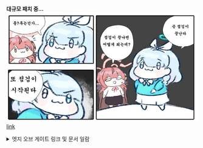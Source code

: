 
**대규모 패치 중...**
![alt text](/images/mollupatch.webp)
[link](https://youtu.be/QUXKib-jfEM?si=WBBHBASpq0559pkr")

<details>
<summary>엣지 오브 게이트 링크 및 문서 일람</summary>


## 1. GDD
엣지 오브 게이트의 GDD를 링크

## 2. [세계관 설정](https://prairie-spinach-4fb.notion.site/a4f98f56b3624a0f8bb5f4ab1727330b?pvs=4)
엣지 오브 게이트의 세계관 설정을 링크

###     2-1. [캐릭터 설정](https://prairie-spinach-4fb.notion.site/83824dbf23cd4d7bb86dec29b39e1e8e?pvs=4)
엣지 오브 게이트의 캐릭터 설정을 링크, 주요 인물 관계도가 PDF본으로 첨부.

###     2-2 [아이템 설정](https://prairie-spinach-4fb.notion.site/394a91e03601439cb58fe72b608ddedb?pvs=4)
엣지 오브 게이트의 아이템 설정을 종합적으로 정리

####     2-2-1. [근접 무기 설정](https://prairie-spinach-4fb.notion.site/1fd32f8c4e0346359a77986d57a3ffeb?pvs=4)
엣지 오브 게이트의 근접 무기 설정을 링크

####     2-2-2. [원거리 무기 설정](https://prairie-spinach-4fb.notion.site/49291e0465604ee2a19f77c92108f42d?pvs=4)
엣지 오브 게이트의 원거리 무기 설정을 링크

####     2-2-2. [소모 아이템 설정](https://prairie-spinach-4fb.notion.site/490a3acda95a44548cb25175e5fa1276?pvs=4)
엣지 오브 게이트의 소모 아이템 설정을 링크, 소모품 컨셉 워크리스트가 PDF본으로 첨부.


###     2-3. [몬스터 설정](https://prairie-spinach-4fb.notion.site/9092e365dde243f28dd7884248bb4c3e?pvs=4)
엣지 오브 게이트의 몬스터 설정을 링크

###     2-4. [기술적 배경 설정](https://prairie-spinach-4fb.notion.site/be7db57fa4894fca895d8d370755d11b?pvs=4)
엣지 오브 게이트의 기술적 배경 설정을 링크

###     2-5. [스킬 설정](https://prairie-spinach-4fb.notion.site/0418657ba6bf4909bd17bc86dc295ad8?pvs=4)
엣지 오브 게이트의 스킬 설정을 링크, 스킬 컨셉 워크리스트가 PDF본으로 첨부.

## [3. 시나리오](https://prairie-spinach-4fb.notion.site/11bbed49c8ab4d68ac4813e78f6c7807?pvs=4)
: 엣지 오브 게이트의 시나리오를 링크

## 4. [스토리보드](./contents/엣지_오브_게이트_시네마틱%20무비%20내러티브%20기획서%200322.pdf)
엣지 오브 게이트의 스토리 보드를 링크

## 5. UI
엣지 오브 게이트의 UI 컨셉을 링크

## 6. 레벨 디자인
엣지 오브 게이트의 레벨 디자인을 링크
<details>
=====
-----



[팀 이볼브테일 작업물 노션](https://prairie-spinach-4fb.notion.site/d73eae4bdc83488c84aacc69bc57f8c5?pvs=4)